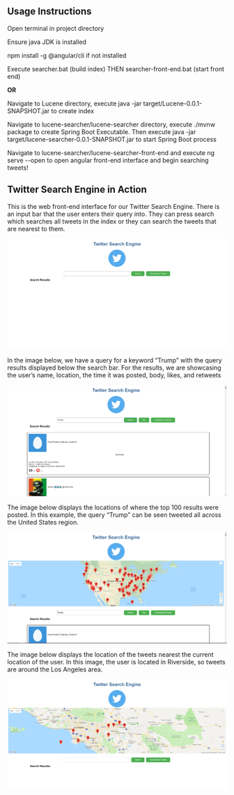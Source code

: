   
<h2> Usage Instructions </h2>  
<p>Open terminal in project directory</p>
<p>Ensure java JDK is installed</p>
<p>npm install -g @angular/cli if not installed</p>
<p>Execute searcher.bat (build index) THEN searcher-front-end.bat (start front end)</p>
<p><strong>OR</strong><p>
<p>Navigate to Lucene directory, execute java -jar target/Lucene-0.0.1-SNAPSHOT.jar to create index</p>
<p>Navigate to lucene-searcher/lucene-searcher directory, execute ./mvnw package to create Spring Boot Executable. Then execute java -jar target/lucene-searcher-0.0.1-SNAPSHOT.jar to start Spring Boot process </p>
<p>Navigate to lucene-searcher/lucene-searcher-front-end and execute ng serve --open to open angular front-end interface and begin searching tweets!</p>  

<h2>Twitter Search Engine in Action</h2>

<p>This is the web front-end interface for our Twitter Search Engine. There is an input bar that the user enters their query into. They can press search which searches all tweets in the index or they can search the tweets that are nearest to them.</p>

![Front](images/front-end.PNG "Front-end")

<p>In the image below, we have a query for a keyword “Trump” with the query results displayed below the search bar. For the results, we are showcasing the user’s name, location, the time it was posted, body, likes, and retweets</p>

![Query](images/query.PNG "Search Query")

<p>The image below displays the locations of where the top 100 results were posted. In this example, the query “Trump” can be seen tweeted all across the United States region.</p>

![Map](images/map.PNG "Mapped Results")

<p>The image below displays the location of the tweets nearest the current location of the user. In this image, the user is located in Riverside, so tweets are around the Los Angeles area.</p>

![Nearest](images/nearest.PNG "Nearest Results")
